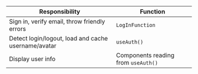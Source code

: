 | Responsibility                                      | Function                            |
| --------------------------------------------------- | ----------------------------------- |
| Sign in, verify email, throw friendly errors        | `LogInFunction`                     |
| Detect login/logout, load and cache username/avatar | `useAuth()`                         |
| Display user info                                   | Components reading from `useAuth()` |
